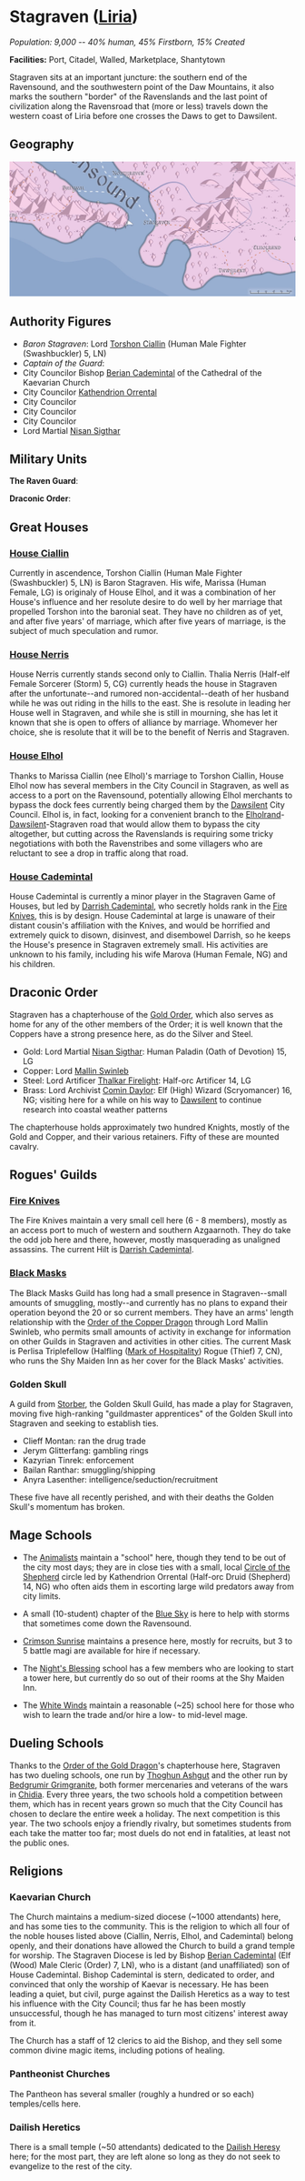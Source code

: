 # Stagraven ([Liria](/Nations/Liria.md))
*Population: 9,000 -- 40% human, 45% Firstborn, 15% Created*

**Facilities:** Port, Citadel, Walled, Marketplace, Shantytown

Stagraven sits at an important juncture: the southern end of the Ravensound, and the southwestern point of the Daw Mountains, it also marks the southern "border" of the Ravenslands and the last point of civilization along the Ravensroad that (more or less) travels down the western coast of Liria before one crosses the Daws to get to Dawsilent.

## Geography
![Stagraven and surrounds](Stagraven.jpeg)

## Authority Figures
* *Baron Stagraven*: Lord [Torshon Ciallin](/People/TorshonCiallin.md) (Human Male Fighter (Swashbuckler) 5, LN)
* *Captain of the Guard*: 
* City Councilor Bishop [Berian Cademintal](/People/BerianCademintal.md) of the Cathedral of the Kaevarian Church
* City Councilor [Kathendrion Orrental](/People/KathendrionOrrental.md)
* City Councilor 
* City Councilor 
* City Councilor 
* Lord Martial [Nisan Sigthar](/People/NisanSigthar.md)

## Military Units
**The Raven Guard**:

**Draconic Order**:

## Great Houses

### [House Ciallin](/Organizations/Houses/Ciallin.md)
Currently in ascendence, Torshon Ciallin (Human Male Fighter (Swashbuckler) 5, LN) is Baron Stagraven. His wife, Marissa (Human Female, LG) is originaly of House Elhol, and it was a combination of her House's influence and her resolute desire to do well by her marriage that propelled Torshon into the baronial seat. They have no children as of yet, and after five years' of marriage, which after five years of marriage, is the subject of much speculation and rumor.

### [House Nerris](/Organizations/Houses/Nerris.md)
House Nerris currently stands second only to Ciallin. Thalia Nerris (Half-elf Female Sorcerer (Storm) 5, CG) currently heads the house in Stagraven after the unfortunate--and rumored non-accidental--death of her husband while he was out riding in the hills to the east. She is resolute in leading her House well in Stagraven, and while she is still in mourning, she has let it known that she is open to offers of alliance by marriage. Whomever her choice, she is resolute that it will be to the benefit of Nerris and Stagraven.

### [House Elhol](/Organizations/Houses/Elhol.md)
Thanks to Marissa Ciallin (nee Elhol)'s marriage to Torshon Ciallin, House Elhol now has several members in the City Council in Stagraven, as well as access to a port on the Ravensound, potentially allowing Elhol merchants to bypass the dock fees currently being charged them by the [Dawsilent](Dawsilent.md) City Council. Elhol is, in fact, looking for a convenient branch to the [Elholrand](Elholrand.md)-[Dawsilent](Dawsilent.md)-Stagraven road that would allow them to bypass the city altogether, but cutting across the Ravenslands is requiring some tricky negotiations with both the Ravenstribes and some villagers who are reluctant to see a drop in traffic along that road.

### [House Cademintal](/Organizations/Houses/Cademintal.md)
House Cademintal is currently a minor player in the Stagraven Game of Houses, but led by [Darrish Cademintal](/People/DarrishCademintal.md), who secretly holds rank in the [Fire Knives](/Organizations/RoguesGuilds/FireKnives.md), this is by design. House Cademintal at large is unaware of their distant cousin's affiliation with the Knives, and would be horrified and extremely quick to disown, disinvest, and disembowel Darrish, so he keeps the House's presence in Stagraven extremely small. His activities are unknown to his family, including his wife Marova (Human Female, NG) and his children.

## Draconic Order
Stagraven has a chapterhouse of the [Gold Order](/Organizations/DraconicOrder/Gold.md), which also serves as home for any of the other members of the Order; it is well known that the Coppers have a strong presence here, as do the Silver and Steel.
* Gold: Lord Martial [Nisan Sigthar](/People/NisanSigthar.md): Human Paladin (Oath of Devotion) 15, LG
* Copper: Lord [Mallin Swinleb](/People/MallinSwinleb.md)
* Steel: Lord Artificer [Thalkar Firelight](/People/ThalkarFirelight.md): Half-orc Artificer 14, LG
* Brass: Lord Archivist [Comin Daylor](/People/CominDaylor.md): Elf (High) Wizard (Scryomancer) 16, NG; visiting here for a while on his way to [Dawsilent](Dawsilent.md) to continue research into coastal weather patterns

The chapterhouse holds approximately two hundred Knights, mostly of the Gold and Copper, and their various retainers. Fifty of these are mounted cavalry.

## Rogues' Guilds

### [Fire Knives](/Organizations/RoguesGuilds/FireKnives.md)
The Fire Knives maintain a very small cell here (6 - 8 members), mostly as an access port to much of western and southern Azgaarnoth. They do take the odd job here and there, however, mostly masquerading as unaligned assassins. The current Hilt is [Darrish Cademintal](/People/DarrishCademintal.md).

### [Black Masks](/Organizations/RoguesGuilds/BlackMasks.md)
The Black Masks Guild has long had a small presence in Stagraven--small amounts of smuggling, mostly--and currently has no plans to expand their operation beyond the 20 or so current members. They have an arms' length relationship with the [Order of the Copper Dragon](/Organizations/DraconicOrder/Copper.md) through Lord Mallin Swinleb, who permits small amounts of activity in exchange for information on other Guilds in Stagraven and activities in other cities. The current Mask is Perlisa Triplefellow (Halfling ([Mark of Hospitality](/Races/Dragonmarked.md#the-mark-of-hospitality)) Rogue (Thief) 7, CN), who runs the Shy Maiden Inn as her cover for the Black Masks' activities.

### Golden Skull
A guild from [Storber](Storber.md), the Golden Skull Guild, has made a play for Stagraven, moving five high-ranking "guildmaster apprentices" of the Golden Skull into Stagraven and seeking to establish ties.

* Clieff Montan: ran the drug trade
* Jerym Glitterfang: gambling rings
* Kazyrian Tinrek: enforcement
* Bailan Ranthar: smuggling/shipping
* Anyra Lasenther: intelligence/seduction/recruitment

These five have all recently perished, and with their deaths the Golden Skull's momentum has broken.

## Mage Schools
* The [Animalists](/Organizations/MageSchools/Animalists.md) maintain a "school" here, though they tend to be out of the city most days; they are in close ties with a small, local [Circle of the Shepherd](/Classes/Druid/Shepherd.md) circle led by Kathendrion Orrental (Half-orc Druid (Shepherd) 14, NG) who often aids them in escorting large wild predators away from city limits.

* A small (10-student) chapter of the [Blue Sky](/Organizations/MageSchools/BlueSky.md) is here to help with storms that sometimes come down the Ravensound.

* [Crimson Sunrise](/Organizations/MageSchools/CrimsonSunrise.md) maintains a presence here, mostly for recruits, but 3 to 5 battle magi are available for hire if necessary.

* The [Night's Blessing](/Organizations/MageSchools/NightsBlessing.md) school has a few members who are looking to start a tower here, but currently do so out of their rooms at the Shy Maiden Inn.

* The [White Winds](/Organizations/MageSchools/WhiteWinds.md) maintain a reasonable (~25) school here for those who wish to learn the trade and/or hire a low- to mid-level mage.

## Dueling Schools
Thanks to the [Order of the Gold Dragon](/Organizations/DraconicOrder/Gold.md)'s chapterhouse here, Stagraven has two dueling schools, one run by [Thoghun Ashgut](/People/ThoghunAshgut.md) and the other run by [Bedgrumir Grimgranite](/People/BedgrumirGrimgranite.md), both former mercenaries and veterans of the wars in [Chidia](/Geography/Chidia.md). Every three years, the two schools hold a competition between them, which has in recent years grown so much that the City Council has chosen to declare the entire week a holiday. The next competition is this year. The two schools enjoy a friendly rivalry, but sometimes students from each take the matter too far; most duels do not end in fatalities, at least not the public ones.

## Religions

### Kaevarian Church
The Church maintains a medium-sized diocese (~1000 attendants) here, and has some ties to the community. This is the religion to which all four of the noble houses listed above (Ciallin, Nerris, Elhol, and Cademintal) belong openly, and their donations have allowed the Church to build a grand temple for worship. The Stagraven Diocese is led by Bishop [Berian Cademintal](/People/BerianCademintal.md) (Elf (Wood) Male Cleric (Order) 7, LN), who is a distant (and unaffiliated) son of House Cademintal. Bishop Cademintal is stern, dedicated to order, and convinced that only the worship of Kaevar is necessary. He has been leading a quiet, but civil, purge against the Dailish Heretics as a way to test his influence with the City Council; thus far he has been mostly unsuccessful, though he has managed to turn most citizens' interest away from it.

The Church has a staff of 12 clerics to aid the Bishop, and they sell some common divine magic items, including potions of healing.

### Pantheonist Churches
The Pantheon has several smaller (roughly a hundred or so each) temples/cells here.

### Dailish Heretics
There is a small temple (~50 attendants) dedicated to the [Dailish Heresy](/Religions/Dail.md) here; for the most part, they are left alone so long as they do not seek to evangelize to the rest of the city.
